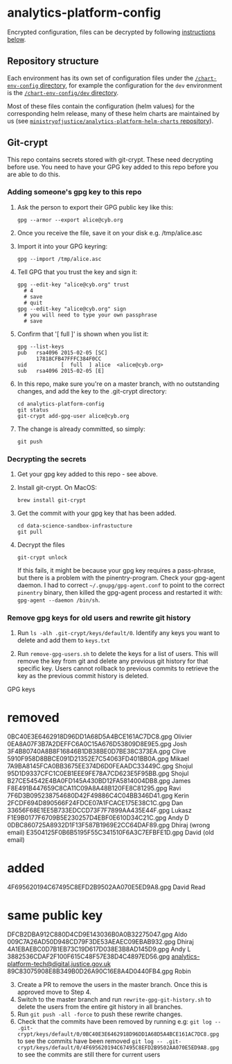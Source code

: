 # analytics-platform-config
Encrypted configuration, files can be decrypted by following [instructions below](#git-crypt).

## Repository structure

Each environment has its own set of configuration files under the [`/chart-env-config` directory](/chart-env-config), for example the configuration for the `dev` environment is the [`/chart-env-config/dev` directory](/chart-env-config/dev).

Most of these files contain the configuration (helm values) for the corresponding helm release, many of these helm charts are maintained by us (see [`ministryofjustice/analytics-platform-helm-charts` repository](https://github.com/ministryofjustice/analytics-platform-helm-charts)).


## Git-crypt

This repo contains secrets stored with git-crypt. These need decrypting before use. You need to have your GPG key added to this repo before you are able to do this.

### Adding someone's gpg key to this repo

1. Ask the person to export their GPG public key like this:

       gpg --armor --export alice@cyb.org

2. Once you receive the file, save it on your disk e.g. /tmp/alice.asc

3. Import it into your GPG keyring:

       gpg --import /tmp/alice.asc

4. Tell GPG that you trust the key and sign it:

       gpg --edit-key "alice@cyb.org" trust
         # 4
         # save
         # quit
       gpg --edit-key "alice@cyb.org" sign
         # you will need to type your own passphrase
         # save

5. Confirm that '[  full  ]' is shown when you list it:

       gpg --list-keys
       pub   rsa4096 2015-02-05 [SC]
             17818CFB47FFFC384F0CC
       uid           [  full  ] alice  <alice@cyb.org>
       sub   rsa4096 2015-02-05 [E]

5. In this repo, make sure you're on a master branch, with no outstanding changes, and add the key to the .git-crypt directory:

       cd analytics-platform-config
       git status
       git-crypt add-gpg-user alice@cyb.org

6. The change is already committed, so simply:

       git push

### Decrypting the secrets

1. Get your gpg key added to this repo - see above.

2. Install git-crypt. On MacOS:

       brew install git-crypt

3. Get the commit with your gpg key that has been added.

       cd data-science-sandbox-infrastucture
       git pull

4. Decrypt the files

       git-crypt unlock

   If this fails, it might be because your gpg key requires a pass-phrase, but there is a problem with the pinentry-program. Check your gpg-agent daemon. I had to correct `~/.gnupg/gpg-agent.conf` to point to the correct `pinentry` binary, then killed the gpg-agent process and restarted it with: `gpg-agent --daemon /bin/sh`.

### Remove gpg keys for old users and rewrite git history

 1. Run `ls -alh .git-crypt/keys/default/0`. Identify any keys you want to delete and add them to `keys.txt`

 2. Run `remove-gpg-users.sh` to delete the keys for a list of users. This will remove the key from git and delete any previous git history for that specific key. Users cannot rollback to previous commits to retrieve the key as the previous commit history is deleted.

 GPG keys
 # removed
 0BC40E3E6462918D96DD1A68D5A4BCE161AC7DC8.gpg Olivier
 0EA8A07F3B7A2DEFFC6A0C15A676D53809D8E9E5.gpg Josh
 3F4B80740A8B8F16846B1DB38BE0D7BE38C373EA.gpg Clive
 5910F958D8BBCE091D21352E7C54063FD401BB0A.gpg Mikael
 7A9BA8145FCA0BB3675EE374D6D0FEAADC33449C.gpg Shojul
 95D1D9337CFC1C0EB1EEE9FE78A7CD623E5F95BB.gpg Shojul
 B27CE54542E4BA0FD145A430BD12FA5814004DB8.gpg James
 F8E491B447659C8CA11C09A8A48B120FE8C81295.gpg Ravi
 7F6D3B095238754680D42F49886C4C04BB346D41.gpg Kerin
 2FCDF694D890566F24FDCE07A1FCACE175E38C1C.gpg Dan
 33656F68E1EE5B733EDCCD73F7F7899AA435E44F.gpg Lukasz
 F1E9B0177F6709B5E230257D4EBF0E610D34C21C.gpg Andy D
 0DBC860725A8932D1F13F587B1969E2CC64DAF89.gpg Dhiraj (wrong email)
 E3504125F0B6B5195F55C341510F6A3C7EFBFE1D.gpg David (old email)

 # added
 4F695620194C67495C8EFD2B9502AA070E5ED9A8.gpg David Read

 # same public key
 DFCB2DBA912C880D4CD9E143036B0A0B32275047.gpg Aldo
 009C7A26AD50D948CD79F3DE53AEAEC09EBAB932.gpg Dhiraj
 4A1EBAEBC0D7B1EB73C19D617D038E3B8AD145D9.gpg Andy L
 3882536CDAF2F100F615C48F57E38D4C4897ED56.gpg analytics-platform-tech@digital.justice.gov.uk
 89C83075908E8B349B0D26A90C16E8A4D0440FB4.gpg Robin


 3. Create a PR to remove the users in the master branch. Once this is approved move to Step 4.
 4. Switch to the master branch and run `rewrite-gpg-git-history.sh` to delete the users from the entire git history in all branches.
 5. Run `git push -all -force` to push these rewrite changes.
 6. Check that the commits have been removed by running e.g: 
    `git log -- .git-crypt/keys/default/0/0BC40E3E6462918D96DD1A68D5A4BCE161AC7DC8.gpg` to see the commits have been removed
    `git log -- .git-crypt/keys/default/0/4F695620194C67495C8EFD2B9502AA070E5ED9A8.gpg` to see the commits are still there for current users 

